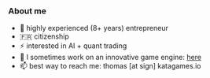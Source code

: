 
### About me
 - 🔭 highly experienced (8+ years) entrepreneur
 - 🇫🇷 citizenship  
 - ⚡ interested in AI + quant trading
 - 🌱 I sometimes work on an innovative game engine: [here](https://github.com/pyved-solution/pyved-engine)
 - 📫 best way to reach me: thomas [at sign] katagames.io

<!--
**wkta/wkta** is a ✨ _special_ ✨ repository because its `README.md` (this file) appears on your GitHub profile.

Here are some ideas to get you started:

- 🔭 I’m currently working on ...
- 🌱 I’m currently learning ...
- 👯 I’m looking to collaborate on ...
- 🤔 I’m looking for help with ...
- 💬 Ask me about ...
- 📫 How to reach me: ...
- 😄 Pronouns: ...
- ⚡ Fun fact: ...

<a href="https://awesome-github-stats.azurewebsites.net/index.html??cardType=level&theme=vue&preferLogin=false">
<img alt="wkta's GitHub Stats" src="https://awesome-github-stats.azurewebsites.net/user-stats/wkta?cardType=level&theme=vue&preferLogin=false" />
</a>
-->
